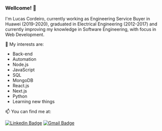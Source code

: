 ### Wellcome! 👋

I'm Lucas Cordeiro, currently working as Engineering Service Buyer in Huawei (2019-2020), graduated in Electrical Engineering (2012-2017) and currently improving my knowledge in Software Engineering, with focus in Web Development.

🌱 My interests are:
- Back-end
- Automation
- Node.js
- JavaScript
- SQL
- MongoDB
- React.js
- Next.js
- Python
- Learning new things

📫 You can find me at:

[![Linkedin Badge](https://img.shields.io/badge/-LinkedIn-blue?style=flat&logo=Linkedin&logoColor=white&link=https://www.linkedin.com/in/cordeirolucas42/)](https://www.linkedin.com/in/cordeirolucas42/)
[![Gmail Badge](https://img.shields.io/badge/-Gmail-c14438?style=flat&logo=Gmail&logoColor=white&link=mailto:cordeirolucas42@gmail.com)](mailto:cordeirolucas42@gmail.com)

<!--
**cordeirolucas42/cordeirolucas42** is a ✨ _special_ ✨ repository because its `README.md` (this file) appears on your GitHub profile.

Here are some ideas to get you started:

- 🔭 I’m currently working on ...
- 🌱 I’m currently learning ...
- 👯 I’m looking to collaborate on ...
- 🤔 I’m looking for help with ...
- 💬 Ask me about ...
- 📫 How to reach me: ...
- 😄 Pronouns: ...
- ⚡ Fun fact: ...
-->
